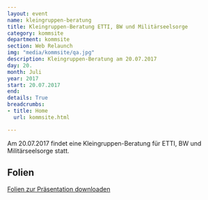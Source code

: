 ```yaml
---
layout: event
name: kleingruppen-beratung
title: Kleingruppen-Beratung ETTI, BW und Militärseelsorge
category: kommsite
department: kommsite
section: Web Relaunch
img: "media/kommsite/qa.jpg"
description: Kleingruppen-Beratung am 20.07.2017
day: 20.
month: Juli
year: 2017
start: 20.07.2017
end: 
details: True
breadcrumbs:
- title: Home
  url: kommsite.html

---
```


Am 20.07.2017 findet eine Kleingruppen-Beratung für ETTI, BW und Militärseelsorge statt.

## Folien

<a href="media/kommsite/vorbereitungen-fuer-den-neuen-webauftritt.pdf">Folien zur Präsentation downloaden</a> 